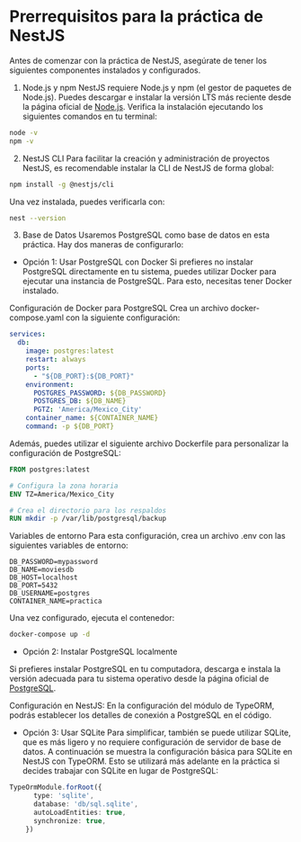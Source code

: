 # Prerrequisitos para la práctica de NestJS
Antes de comenzar con la práctica de NestJS, asegúrate de tener los siguientes componentes instalados y configurados.

1. Node.js y npm
NestJS requiere Node.js y npm (el gestor de paquetes de Node.js). Puedes descargar e instalar la versión LTS más reciente desde la página oficial de [Node.js](https://nodejs.org/). Verifica la instalación ejecutando los siguientes comandos en tu terminal:

```bash
node -v
npm -v
```
2. NestJS CLI
Para facilitar la creación y administración de proyectos NestJS, es recomendable instalar la CLI de NestJS de forma global:

```bash
npm install -g @nestjs/cli
```
Una vez instalada, puedes verificarla con:

```bash
nest --version
```

3. Base de Datos
Usaremos PostgreSQL como base de datos en esta práctica. Hay dos maneras de configurarlo:

- Opción 1: Usar PostgreSQL con Docker
Si prefieres no instalar PostgreSQL directamente en tu sistema, puedes utilizar Docker para ejecutar una instancia de PostgreSQL. Para esto, necesitas tener Docker instalado.

Configuración de Docker para PostgreSQL
Crea un archivo docker-compose.yaml con la siguiente configuración:

```yaml
services:
  db:
    image: postgres:latest
    restart: always
    ports:
      - "${DB_PORT}:${DB_PORT}"
    environment:
      POSTGRES_PASSWORD: ${DB_PASSWORD}
      POSTGRES_DB: ${DB_NAME}
      PGTZ: 'America/Mexico_City'
    container_name: ${CONTAINER_NAME}
    command: -p ${DB_PORT}
```
Además, puedes utilizar el siguiente archivo Dockerfile para personalizar la configuración de PostgreSQL:

```Dockerfile
FROM postgres:latest

# Configura la zona horaria
ENV TZ=America/Mexico_City

# Crea el directorio para los respaldos
RUN mkdir -p /var/lib/postgresql/backup
```

Variables de entorno
Para esta configuración, crea un archivo .env con las siguientes variables de entorno:

```env
DB_PASSWORD=mypassword
DB_NAME=moviesdb
DB_HOST=localhost
DB_PORT=5432
DB_USERNAME=postgres
CONTAINER_NAME=practica
```
Una vez configurado, ejecuta el contenedor:

```bash
docker-compose up -d
```

- Opción 2: Instalar PostgreSQL localmente

Si prefieres instalar PostgreSQL en tu computadora, descarga e instala la versión adecuada para tu sistema operativo desde la página oficial de [PostgreSQL](https://www.postgresql.org/download/).

Configuración en NestJS: En la configuración del módulo de TypeORM, podrás establecer los detalles de conexión a PostgreSQL en el código.

- Opción 3: Usar SQLite
Para simplificar, también se puede utilizar SQLite, que es más ligero y no requiere configuración de servidor de base de datos. A continuación se muestra la configuración básica para SQLite en NestJS con TypeORM. Esto se utilizará más adelante en la práctica si decides trabajar con SQLite en lugar de PostgreSQL:

```typescript
TypeOrmModule.forRoot({
      type: 'sqlite',
      database: 'db/sql.sqlite',
      autoLoadEntities: true,
      synchronize: true,
    })
```
